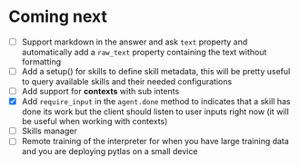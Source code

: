 Coming next
===

- [ ] Support markdown in the answer and ask `text` property and automatically add a `raw_text` property containing the text without formatting
- [ ] Add a setup() for skills to define skill metadata, this will be pretty useful to query available skills and their needed configurations
- [ ] Add support for **contexts** with sub intents
- [x] Add `require_input` in the `agent.done` method to indicates that a skill has done its work but the client should listen to user inputs right now (it will be useful when working with contexts)
- [ ] Skills manager
- [ ] Remote training of the interpreter for when you have large training data and you are deploying pytlas on a small device